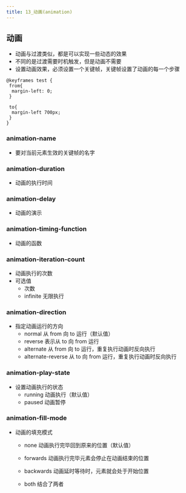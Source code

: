```yaml
---
title: 13_动画(animation)
---
```

## 动画

- 动画与过渡类似，都是可以实现一些动态的效果
- 不同的是过渡需要时机触发，但是动画不需要
- 设置动画效果，必须设置一个关键帧，关键帧设置了动画的每一个步骤

```
@keyframes test {
 from{
  margin-left: 0;
 }
 
 to{
  margin-left 700px;
 }
}
```

### animation-name

- 要对当前元素生效的关键帧的名字

### animation-duration

- 动画的执行时间

### animation-delay

- 动画的演示

### animation-timing-function

- 动画的函数

### animation-iteration-count

- 动画执行的次数
- 可选值
  - 次数
  - infinite 无限执行

### animation-direction

- 指定动画运行的方向
  - normal 从 from 向 to 运行（默认值）
  - reverse 表示从 to 向 from 运行
  - alternate 从 from 向 to 运行，重复执行动画时反向执行
  - alternate-reverse 从 to 向 from 运行，重复执行动画时反向执行

### animation-play-state

- 设置动画执行的状态
  - running 动画执行（默认值）
  - paused 动画暂停

### animation-fill-mode

- 动画的填充模式

  - none 动画执行完毕回到原来的位置（默认值）

  - forwards 动画执行完毕元素会停止在动画结束的位置

  - backwards 动画延时等待时，元素就会处于开始位置

  - both 结合了两者
